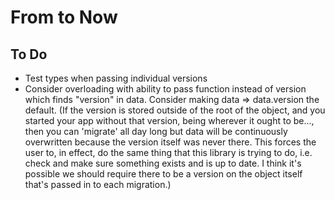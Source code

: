 # From to Now

## To Do

- Test types when passing individual versions
- Consider overloading with ability to pass function instead of version which finds "version" in data. Consider making data => data.version the default. (If the version is stored outside of the root of the object, and you started your app without that version, being wherever it ought to be..., then you can 'migrate' all day long but data will be continuously overwritten because the version itself was never there. This forces the user to, in effect, do the same thing that this library is trying to do, i.e. check and make sure something exists and is up to date. I think it's possible we should require there to be a version on the object itself that's passed in to each migration.)